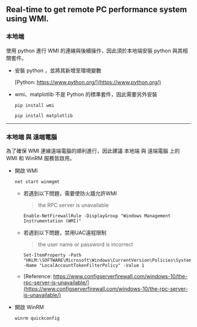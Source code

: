 ## Real-time to get remote PC performance system using WMI.

### 本地端

使用 python 進行 WMI 的連線與後續操作，因此須於本地端安裝 python 與其相關套件。

* 安裝 python ，並將其新增至環境變數
  
    [Python: https://www.python.org/](https://www.python.org/)
  
  

* wmi、matplotlib 不是 Python 的標準套件，因此需要另外安裝
  
  ```
  pip install wmi
  ```
  
  ```
  pip install matplotlib
  ```

---

### 本地端 與 遠端電腦

為了確保 WMI 連線遠端電腦的順利進行，因此建議 本地端 與 遠端電腦 上的 WMI 和 WinRM 服務皆啟用。

* 開啟 WMI
  
  ```
  net start winmgmt
  ```
  
  * 若遇到以下問題，需要使防火牆允許WMI
    
    > the RPC server is unavailable
    
    ```
    Enable-NetFirewallRule -DisplayGroup "Windows Management Instrumentation (WMI)"
    ```
  
  * 若遇到以下問題，禁用UAC遠程限制
    
    > the user name or password is incorrect
    
    ```
    Set-ItemProperty -Path "HKLM:\SOFTWARE\Microsoft\Windows\CurrentVersion\Policies\System" -Name "LocalAccountTokenFilterPolicy" -Value 1
    ```
  
  * [Reference: https://www.configserverfirewall.com/windows-10/the-rpc-server-is-unavailable/](https://www.configserverfirewall.com/windows-10/the-rpc-server-is-unavailable/)
    
    

* 開啟 WinRM
  
  ```
  winrm quickconfig
  ```
